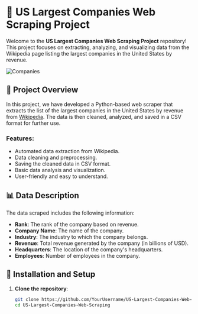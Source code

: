 # 🏢 US Largest Companies Web Scraping Project

Welcome to the **US Largest Companies Web Scraping Project** repository! This project focuses on extracting, analyzing, and visualizing data from the Wikipedia page listing the largest companies in the United States by revenue.

![Companies](https://upload.wikimedia.org/wikipedia/commons/8/89/NYC_Times_Square_wide_angle.jpg)

## 📑 Project Overview

In this project, we have developed a Python-based web scraper that extracts the list of the largest companies in the United States by revenue from [Wikipedia](https://en.wikipedia.org/wiki/List_of_largest_companies_in_the_United_States_by_revenue). The data is then cleaned, analyzed, and saved in a CSV format for further use.

### Features:
- Automated data extraction from Wikipedia.
- Data cleaning and preprocessing.
- Saving the cleaned data in CSV format.
- Basic data analysis and visualization.
- User-friendly and easy to understand.

## 📊 Data Description

The data scraped includes the following information:
- **Rank**: The rank of the company based on revenue.
- **Company Name**: The name of the company.
- **Industry**: The industry to which the company belongs.
- **Revenue**: Total revenue generated by the company (in billions of USD).
- **Headquarters**: The location of the company's headquarters.
- **Employees**: Number of employees in the company.

## 🔧 Installation and Setup

1. **Clone the repository**:
   ```bash
   git clone https://github.com/YourUsername/US-Largest-Companies-Web-Scraping.git
   cd US-Largest-Companies-Web-Scraping

